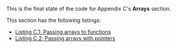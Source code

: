 
This is the final state of the code for Appendix C's **Arrays** section.

This section has the following listings:

- [Listing C.1: Passing arrays to functions](../../all-listings/ac-arrays-slices-and-maps/01-passing-arrays-to-functions.md)
- [Listing C.2: Passing arrays with pointers](../../all-listings/ac-arrays-slices-and-maps/02-passing-arrays-with-pointers.md)
